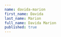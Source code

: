 ```yaml
---
name: davida-marion
first_name: Davida
last_name: Marion
full_name: Davida Marion
published: true
---
```


